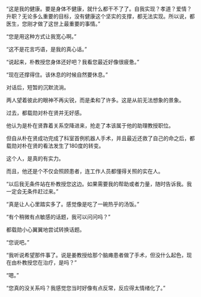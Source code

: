 “这是我的健康。要是身体不健康，就什么都干不了了。自我实现？孝道？爱情？升职？无论多么重要的目标，没有健康这个坚实的支撑，都无法实现。所以说，都医生，您刚才做了这世上最重要的事情。”

“您是用这种方式让我宽心啊。”

“这不是花言巧语，是我的真心话。”

“说起来，朴教授您身体还好吧？我看您最近好像很疲惫。”

“现在还撑得住。该休息的时候自然要休息。”

对话后，短暂的沉默流淌。

两人望着彼此的眼神不再尖锐，而是柔和了许多。这是从前无法想象的景象。

过去，都载勋对朴在贤并无好感。

他认为是朴在贤靠着关系空降进来，抢走了本该属于他的助理教授职位。

但自从朴在贤成功完成了科室首例机器人手术，并且最近还救了自己的命之后，都载勋对朴在贤的看法发生了180度的转变。

这个人，是真的有实力。

而且，他还是个不仅会照顾患者，连工作人员都懂得关照的实在人。

“以后我无条件站在朴教授您这边。如果需要我的帮助或者力量，随时告诉我。我一定会无条件赶过来。”

“真是让人心里踏实多了。感觉像是吃了一碗热乎的汤饭。”

“有个稍微有点敏感的话题，我可以问问吗？”

都载勋小心翼翼地尝试转换话题。

“您说吧。”

“我听说希望那件事了。说是姜教授给那个脑瘫患者做了手术，但没什么起色，现在由朴教授您在治疗，是吗？”

“嗯。”

“您真的没关系吗？我感觉您当时好像有点反常，反应得太情绪化了。”
